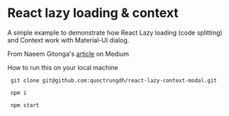 # React lazy loading & context

A simple example to demonstrate how React Lazy loading (code splitting) and Context work with Material-UI dialog.

From Naeem Gitonga's [article](https://medium.com/@blackb8r/react-context-api-and-lazy-loading-4c4b0a48f696) on Medium

How to run this on your local machine

```
 git clone git@github.com:quoctrungdh/react-lazy-context-modal.git

 npm i

 npm start

```